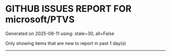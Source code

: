 
# GITHUB ISSUES REPORT FOR microsoft/PTVS


Generated on 2025-08-11 using: stale=30, all=False


Only showing items that are new to report in past 1 day(s)


---




















